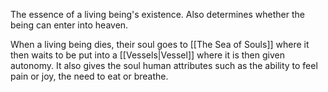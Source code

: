 The essence of a living being's existence. Also determines whether the being can enter into heaven.

When a living being dies, their soul goes to [[The Sea of Souls]] where it then waits to be put into a [[Vessels|Vessel]] where it is then given autonomy. It also gives the soul human attributes such as the ability to feel pain or joy, the need to eat or breathe.